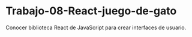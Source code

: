 # Trabajo-08-React-juego-de-gato
Conocer biblioteca React de JavaScript para crear interfaces de usuario.
